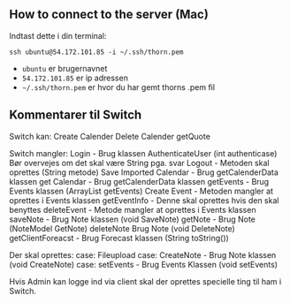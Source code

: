 ## How to connect to the server (Mac)
Indtast dette i din terminal: 

`ssh ubuntu@54.172.101.85 -i ~/.ssh/thorn.pem`

- `ubuntu` er brugernavnet
- `54.172.101.85` er ip adressen
- `~/.ssh/thorn.pem` er hvor du har gemt thorns .pem fil


## Kommentarer til Switch
Switch kan:
Create Calender
Delete Calender
getQuote

Switch mangler:
Login - Brug klassen AuthenticateUser (int authenticase) Bør overvejes om det skal være String pga. svar
Logout - Metoden skal oprettes (String metode)
Save Imported Calendar - Brug getCalenderData klassen
get Calendar - Brug getCalenderData klassen
getEvents - Brug Events klassen (ArrayList<Event> getEvents)
Create Event - Metoden mangler at oprettes i Events klassen
getEventInfo - Denne skal oprettes hvis den skal benyttes
deleteEvent - Metode mangler at oprettes i Events klassen
saveNote - Brug Note klassen (void SaveNote)
getNote - Brug Note (NoteModel GetNote)
deleteNote Brug Note (void DeleteNote)
getClientForeacst - Brug Forecast klassen (String toString())

Der skal oprettes:
case: Fileupload
case: CreateNote - Brug Note klassen (void CreateNote)
case: setEvents - Brug Events Klassen (void setEvents)

Hvis Admin kan logge ind via client skal der oprettes specielle ting til ham i Switch.


